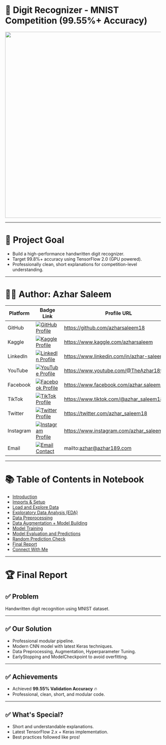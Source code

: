 # 🧠 Digit Recognizer - MNIST Competition (99.55%+ Accuracy)

<p align="center">
  <img src="https://upload.wikimedia.org/wikipedia/commons/2/27/MnistExamples.png" width="600"/>
</p>

---

# 🎯 Project Goal
- Build a high-performance handwritten digit recognizer.
- Target 99.8%+ accuracy using TensorFlow 2.0 (GPU powered).
- Professionally clean, short explanations for competition-level understanding.

---

# 👨‍💻 Author: Azhar Saleem

| Platform        | Badge Link                                                                                                 | Profile URL                          |
|-----------------|-----------------------------------------------------------------------------------------------------------|--------------------------------------|
| GitHub          | [![GitHub Profile](https://img.shields.io/badge/GitHub-Profile-blue?style=for-the-badge&logo=github)](https://github.com/azharsaleem18) | https://github.com/azharsaleem18     |
| Kaggle          | [![Kaggle Profile](https://img.shields.io/badge/Kaggle-Profile-blue?style=for-the-badge&logo=kaggle)](https://www.kaggle.com/azharsaleem) | https://www.kaggle.com/azharsaleem   |
| LinkedIn        | [![LinkedIn Profile](https://img.shields.io/badge/LinkedIn-Profile-blue?style=for-the-badge&logo=linkedin)](https://www.linkedin.com/in/azhar-saleem/) | https://www.linkedin.com/in/azhar-saleem |
| YouTube         | [![YouTube Profile](https://img.shields.io/badge/YouTube-Profile-red?style=for-the-badge&logo=youtube)](https://www.youtube.com/@TheAzhar189) | https://www.youtube.com/@TheAzhar189 |
| Facebook        | [![Facebook Profile](https://img.shields.io/badge/Facebook-Profile-blue?style=for-the-badge&logo=facebook)](https://www.facebook.com/azhar.saleem1472/) | https://www.facebook.com/azhar.saleem1472 |
| TikTok          | [![TikTok Profile](https://img.shields.io/badge/TikTok-Profile-blue?style=for-the-badge&logo=tiktok)](https://www.tiktok.com/@azhar_saleem18) | https://www.tiktok.com/@azhar_saleem18 |
| Twitter         | [![Twitter Profile](https://img.shields.io/badge/Twitter-Profile-blue?style=for-the-badge&logo=twitter)](https://twitter.com/azhar_saleem18) | https://twitter.com/azhar_saleem18   |
| Instagram       | [![Instagram Profile](https://img.shields.io/badge/Instagram-Profile-blue?style=for-the-badge&logo=instagram)](https://www.instagram.com/azhar_saleem18/) | https://www.instagram.com/azhar_saleem18 |
| Email           | [![Email Contact](https://img.shields.io/badge/Email-Contact%20Me-red?style=for-the-badge&logo=gmail)](mailto:azhar@azhar189.com) | mailto:azhar@azhar189.com            |

---

# 📚 Table of Contents in Notebook

- [Introduction](#introduction)
- [Imports & Setup](#imports--setup)
- [Load and Explore Data](#load-and-explore-data)
- [Exploratory Data Analysis (EDA)](#exploratory-data-analysis-eda)
- [Data Preprocessing](#data-preprocessing)
- [Data Augmentation + Model Building](#data-augmentation--model-building)
- [Model Training](#model-training)
- [Model Evaluation and Predictions](#model-evaluation-and-predictions)
- [Random Prediction Check](#random-prediction-check)
- [Final Report](#final-report)
- [Connect With Me](#connect-with-me)



---

# 🏆 Final Report

## ✅ Problem
Handwritten digit recognition using MNIST dataset.

---

## ✅ Our Solution
- Professional modular pipeline.
- Modern CNN model with latest Keras techniques.
- Data Preprocessing, Augmentation, Hyperparameter Tuning.
- EarlyStopping and ModelCheckpoint to avoid overfitting.

---

## ✅ Achievements
- Achieved **99.55% Validation Accuracy** 🔥
- Professional, clean, short, and modular code.

---

## ✅ What's Special?
- Short and understandable explanations.
- Latest TensorFlow 2.x + Keras implementation.
- Best practices followed like pros!

